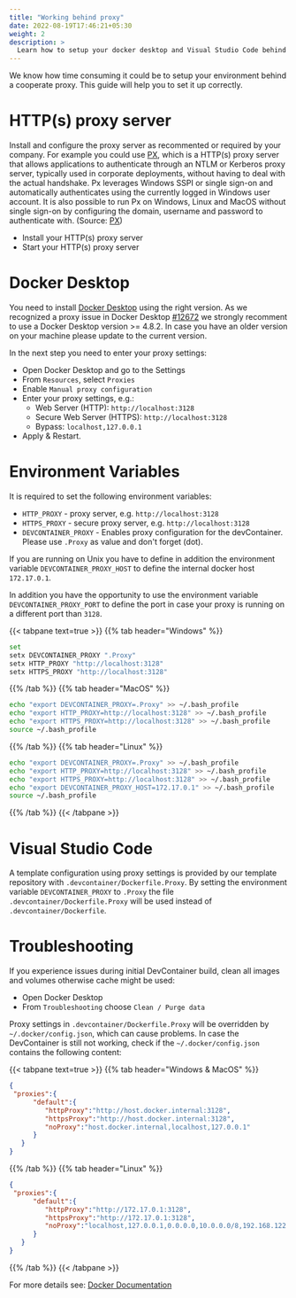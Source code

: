```yaml
---
title: "Working behind proxy"
date: 2022-08-19T17:46:21+05:30
weight: 2
description: >
  Learn how to setup your docker desktop and Visual Studio Code behind a coorperate proxy.
---
```


We know how time consuming it could be to setup your environment behind a cooperate proxy. This guide will help you to set it up correctly.

# HTTP(s) proxy server

Install and configure the proxy server as recommented or required by your company. For example you could use [PX](https://github.com/genotrance/px), which is a HTTP(s) proxy server that allows applications to authenticate through an NTLM or Kerberos proxy server, typically used in corporate deployments, without having to deal with the actual handshake. Px leverages Windows SSPI or single sign-on and automatically authenticates using the currently logged in Windows user account. It is also possible to run Px on Windows, Linux and MacOS without single sign-on by configuring the domain, username and password to authenticate with. (Source: [PX](https://github.com/genotrance/px))

- Install your HTTP(s) proxy server
- Start your HTTP(s) proxy server

# Docker Desktop

You need to install [Docker Desktop](https://www.docker.com/get-started/) using the right version. 
As we recognized a proxy issue in Docker Desktop [#12672](https://github.com/docker/for-win/issues/12672) we strongly recomment to use a Docker Desktop version >= 4.8.2. In case you have an older version on your machine please update to the current version.

In the next step you need to enter your proxy settings:
- Open Docker Desktop and go to the Settings
- From `Resources`, select `Proxies`
- Enable `Manual proxy configuration`
- Enter your proxy settings, e.g.:
  - Web Server (HTTP): `http://localhost:3128`
  - Secure Web Server (HTTPS): `http://localhost:3128`
  - Bypass: `localhost,127.0.0.1`
- Apply & Restart.

# Environment Variables

It is required to set the following environment variables:

- `HTTP_PROXY` - proxy server, e.g. `http://localhost:3128`
- `HTTPS_PROXY` - secure proxy server, e.g. `http://localhost:3128`
- `DEVCONTAINER_PROXY` - Enables proxy configuration for the devContainer. Please use `.Proxy` as value and don't forget (dot).

If you are running on Unix you have to define in addition the environment variable `DEVCONTAINER_PROXY_HOST` to define the internal docker host `172.17.0.1`.

In addition you have the opportunity to use the environment variable `DEVCONTAINER_PROXY_PORT` to define the port in case your proxy is running on a different port than `3128`.


{{< tabpane text=true >}}
{{% tab header="Windows" %}}
```bash
set
setx DEVCONTAINER_PROXY ".Proxy"
setx HTTP_PROXY "http://localhost:3128"
setx HTTPS_PROXY "http://localhost:3128"
```
{{% /tab %}}
{{% tab header="MacOS" %}}
```bash
echo "export DEVCONTAINER_PROXY=.Proxy" >> ~/.bash_profile
echo "export HTTP_PROXY=http://localhost:3128" >> ~/.bash_profile
echo "export HTTPS_PROXY=http://localhost:3128" >> ~/.bash_profile
source ~/.bash_profile
```
{{% /tab %}}
{{% tab header="Linux" %}}
```bash
echo "export DEVCONTAINER_PROXY=.Proxy" >> ~/.bash_profile
echo "export HTTP_PROXY=http://localhost:3128" >> ~/.bash_profile
echo "export HTTPS_PROXY=http://localhost:3128" >> ~/.bash_profile
echo "export DEVCONTAINER_PROXY_HOST=172.17.0.1" >> ~/.bash_profile
source ~/.bash_profile
```
{{% /tab %}}
{{< /tabpane >}}

# Visual Studio Code

A template configuration using proxy settings is provided by our template repository with `.devcontainer/Dockerfile.Proxy`. By setting the environment variable `DEVCONTAINER_PROXY` to `.Proxy` the file
`.devcontainer/Dockerfile.Proxy` will be used instead of `.devcontainer/Dockerfile`.

# Troubleshooting

If you experience issues during initial DevContainer build, clean all images and volumes otherwise cache might be used: 

   - Open Docker Desktop 
   - From `Troubleshooting` choose `Clean / Purge data`

Proxy settings in `.devcontainer/Dockerfile.Proxy` will be overridden by `~/.docker/config.json`, which can cause problems. In case the DevContainer is still not working, check if the `~/.docker/config.json` contains the following content:

   {{< tabpane text=true >}}
   {{% tab header="Windows & MacOS" %}}
   ```json
   {
    "proxies":{
         "default":{
            "httpProxy":"http://host.docker.internal:3128",
            "httpsProxy":"http://host.docker.internal:3128",
            "noProxy":"host.docker.internal,localhost,127.0.0.1"
         }
      }
   }
   ```
   {{% /tab %}}
   {{% tab header="Linux" %}}
   ```json
   {
    "proxies":{
         "default":{
            "httpProxy":"http://172.17.0.1:3128",
            "httpsProxy":"http://172.17.0.1:3128",
            "noProxy":"localhost,127.0.0.1,0.0.0.0,10.0.0.0/8,192.168.122.0/24,cattle-system.svc,.svc,.cluster.local"
         }
      }
   }
   ```
   {{% /tab %}}
   {{< /tabpane >}}

For more details see: [Docker Documentation](https://docs.docker.com/network/proxy/)
